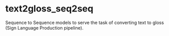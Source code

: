 # text2gloss_seq2seq
Sequence to Sequence models to serve the task of converting text to gloss (Sign Language Production pipeline).
